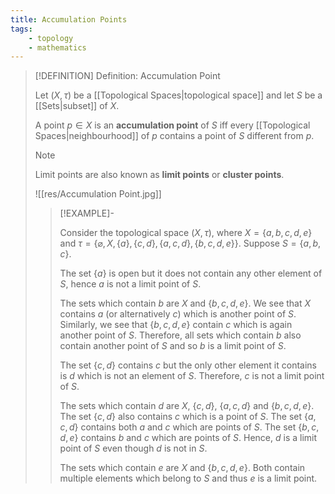 ```yaml
---
title: Accumulation Points
tags:
    - topology
    - mathematics
---
```



>[!DEFINITION] Definition: Accumulation Point
>
>Let $(X, \tau)$ be a [[Topological Spaces|topological space]] and let $S$ be a [[Sets|subset]] of $X$.
>
>A point $p \in X$ is an **accumulation point** of $S$ iff every [[Topological Spaces|neighbourhood]] of $p$ contains a point of $S$ different from $p$.
>
>>[!NOTE]
>>
>>Limit points are also known as **limit points** or **cluster points**.
>>
>
>![[res/Accumulation Point.jpg]]
>
>>[!EXAMPLE]-
>>
>>Consider the topological space $(X, \tau)$, where $X = \{a,b,c,d,e\}$ and $\tau = \{\varnothing, X, \{a\}, \{c,d\}, \{a,c,d\}, \{b,c,d,e\}\}$. Suppose $S = \{a, b, c\}$. 
>>
>>The set $\{a\}$ is open but it does not contain any other element of $S$, hence $a$ is not a limit point of $S$.
>>
>>The sets which contain $b$ are $X$ and $\{b,c,d,e\}$. We see that $X$ contains $a$ (or alternatively $c$) which is another point of $S$. Similarly, we see that $\{b,c,d,e\}$ contain $c$ which is again another point of $S$. Therefore, all sets which contain $b$ also contain another point of $S$ and so $b$ is a limit point of $S$.
>>
>>The set $\{c,d\}$ contains $c$ but the only other element it contains is $d$ which is not an element of $S$. Therefore, $c$ is not a limit point of $S$.
>>
>>The sets which contain $d$ are $X$, $\{c,d\}$, $\{a,c,d\}$ and $\{b,c,d,e\}$. The set $\{c,d\}$ also contains $c$ which is a point of $S$. The set $\{a,c,d\}$ contains both $a$ and $c$ which are points of $S$. The set $\{b,c,d,e\}$ contains $b$ and $c$ which are points of $S$. Hence, $d$ is a limit point of $S$ even though $d$ is not in $S$.
>>
>>The sets which contain $e$ are $X$ and $\{b,c,d,e\}$. Both contain multiple elements which belong to $S$ and thus $e$ is a limit point.
>>
>
